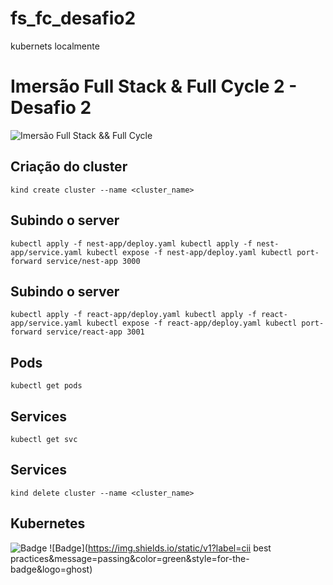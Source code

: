 # fs_fc_desafio2
kubernets localmente
# Imersão Full Stack & Full Cycle 2 - Desafio 2

![Imersão Full Stack && Full Cycle](https://events-fullcycle.s3.amazonaws.com/events-fullcycle/static/site/img/grupo_4417.png)

## Criação do cluster
`kind create cluster --name <cluster_name>`

## Subindo o server

`kubectl apply -f nest-app/deploy.yaml
kubectl apply -f nest-app/service.yaml
kubectl expose -f nest-app/deploy.yaml
kubectl port-forward service/nest-app 3000`

## Subindo o server

`kubectl apply -f react-app/deploy.yaml
kubectl apply -f react-app/service.yaml
kubectl expose -f react-app/deploy.yaml
kubectl port-forward service/react-app 3001`

## Pods

`kubectl get pods`

## Services

`kubectl get svc`

## Services

`kind delete cluster --name <cluster_name>`

## Kubernetes

![Badge](https://img.shields.io/static/v1?label=Go&message=reference&color=blue&style=for-the-badge&logo=ghost)
![Badge](https://img.shields.io/static/v1?label=cii best practices&message=passing&color=green&style=for-the-badge&logo=ghost)
